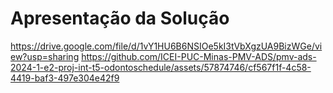 # Apresentação da Solução


https://drive.google.com/file/d/1vY1HU6B6NSIOe5kI3tVbXgzUA9BizWGe/view?usp=sharing
https://github.com/ICEI-PUC-Minas-PMV-ADS/pmv-ads-2024-1-e2-proj-int-t5-odontoschedule/assets/57874746/cf567f1f-4c58-4419-baf3-497e304e42f9

